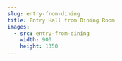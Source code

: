 ```yaml
---
slug: entry-from-dining
title: Entry Hall from Dining Room
images:
  - src: entry-from-dining
    width: 900
    height: 1350
---
```



